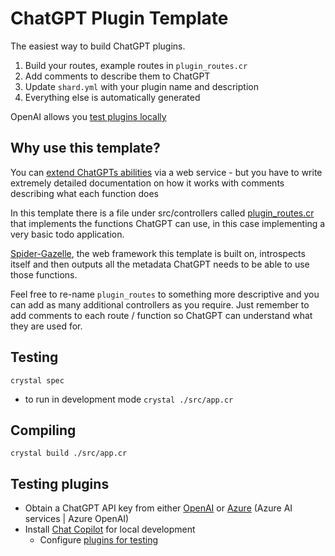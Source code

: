 # ChatGPT Plugin Template

The easiest way to build ChatGPT plugins.

1. Build your routes, example routes in `plugin_routes.cr`
2. Add comments to describe them to ChatGPT
3. Update `shard.yml` with your plugin name and description
4. Everything else is automatically generated

OpenAI allows you [test plugins locally](https://platform.openai.com/docs/plugins/getting-started/running-a-plugin)

## Why use this template?

You can [extend ChatGPTs abilities](https://openai.com/blog/chatgpt-plugins#third-party-plugins) via a web service - but you have to write extremely detailed documentation on how it works with comments describing what each function does

In this template there is a file under src/controllers called [plugin_routes.cr](https://github.com/spider-gazelle/crystal-gpt/blob/main/src/controllers/plugin_routes.cr) that implements the functions ChatGPT can use, in this case implementing a very basic todo application.

[Spider-Gazelle](https://spider-gazelle.net/), the web framework this template is built on, introspects itself and then outputs all the metadata ChatGPT needs to be able to use those functions.

Feel free to re-name `plugin_routes` to something more descriptive and you can add as many additional controllers as you require. Just remember to add comments to each route / function so ChatGPT can understand what they are used for.

## Testing

`crystal spec`

* to run in development mode `crystal ./src/app.cr`

## Compiling

`crystal build ./src/app.cr`

## Testing plugins

* Obtain a ChatGPT API key from either [OpenAI](https://platform.openai.com/account/api-keys) or [Azure](https://portal.azure.com/) (Azure AI services | Azure OpenAI)
* Install [Chat Copilot](https://learn.microsoft.com/en-us/semantic-kernel/chat-copilot/getting-started) for local development
  * Configure [plugins for testing](https://learn.microsoft.com/en-us/semantic-kernel/chat-copilot/testing-plugins-with-chat-copilot)
